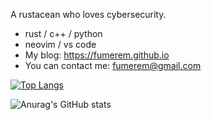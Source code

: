 A rustacean who loves cybersecurity.

- rust / c++ / python
- neovim / vs code
- My blog: https://fumerem.github.io
- You can contact me: fumerem@gmail.com

[![Top Langs](https://github-readme-stats.vercel.app/api/top-langs/?username=fumerem&hide=css,html,javascript&layout=compact)](https://github.com/anuraghazra/github-readme-stats)

![Anurag's GitHub stats](https://github-readme-stats.vercel.app/api?username=fumerem&show_icons=true&theme=material-palenight)


